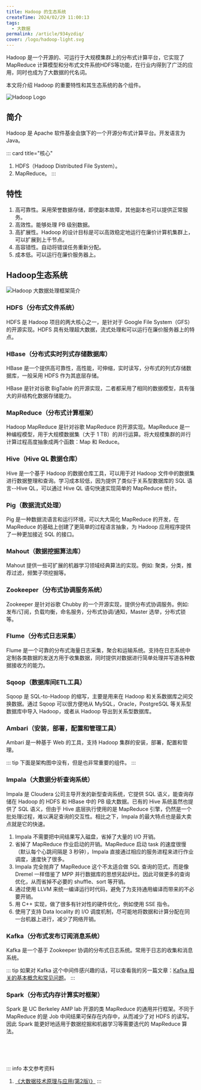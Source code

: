 ```yaml
---
title: Hadoop 的生态系统
createTime: 2024/02/29 11:00:13
tags:
  - 大数据
permalink: /article/934yzdiq/
cover: /logo/hadoop-light.svg
---
```

Hadoop 是一个开源的、可运行于大规模集群上的分布式计算平台，它实现了 MapReduce 计算模型和分布式文件系统HDFS等功能，在行业内得到了广泛的应用，同时也成为了大数据的代名词。

本文将介绍 Hadoop 的重要特性和其生态系统的各个组件。
<!-- more -->

![Hadoop Logo](/logo/hadoop-light.svg)

## 简介
Hadoop 是 Apache 软件基金会旗下的一个开源分布式计算平台。开发语言为 Java。

::: card title="核心"
1. HDFS（Hadoop Distributed File System）。
2. MapReduce。
:::

## 特性
1. 高可靠性。采用荣誉数据存储，即使副本故障，其他副本也可以提供正常服务。
2. 高效性。能够处理 PB 级别数据。
3. 高扩展性。Hadoop 的设计目标是可以高效稳定地运行在廉价计算机集群上，可以扩展到上千节点。
4. 高容错性。自动将错误任务重新分配。
5. 成本低。可以运行在廉价服务器上。

## Hadoop生态系统
![Hadoop 大数据处理框架简介](https://th.bing.com/th/id/R.570ba0f6d1ce1eab3e7b8b31087c24bf?rik=20VAhYAeUQLZ1Q&riu=http%3a%2f%2fc.biancheng.net%2fuploads%2fallimg%2f190508%2f5-1Z50P93913620.jpg&ehk=g5dODf4d1h3%2b%2b7ffowdELHIpIqT3kuCCxfUJJyUHtO8%3d&risl=&pid=ImgRaw&r=0)

### HDFS（分布式文件系统）
HDFS 是 Hadoop 项目的两大核心之一，是针对于 Google File System（GFS）的开源实现。HDFS 具有处理超大数据，流式处理和可以运行在廉价服务器上的特点。

### HBase（分布式实时列式存储数据库）
HBase 是一个提供高可靠性，高性能，可伸缩，实时读写，分布式的列式存储数据库，一般采用 HDFS 作为其底层存储。

HBase 是针对谷歌 BigTable 的开源实现，二者都采用了相同的数据模型，具有强大的非结构化数据存储能力。

### MapReduce（分布式计算框架）
Hadoop MapReduce 是针对谷歌 MapReduce 的开源实现。MapReduce 是一种编程模型，用于大规模数据集（大于 1 TB）的并行运算。将大规模集群的并行计算过程高度抽象成两个函数：Map 和 Reduce。

### Hive（Hive QL 数据仓库）
Hive 是一个基于 Hadoop 的数据仓库工具，可以用于对 Hadoop 文件中的数据集进行数据整理和查询。学习成本较低，因为提供了类似于关系型数据库的 SQL 语言--Hive QL，可以通过 Hive QL 语句快速实现简单的 MapReduce 统计。

### Pig（数据流式处理）
Pig 是一种数据流语言和运行环境，可以大大简化 MapReduce 的开发，在 MapReduce 的基础上创建了更简单的过程语言抽象，为 Hadoop 应用程序提供了一种更加接近 SQL 的接口。

### Mahout（数据挖掘算法库）
Mahout 提供一些可扩展的机器学习领域经典算法的实现。例如: 聚类，分类，推荐过滤，频繁子项挖掘等。

### Zookeeper（分布式协调服务系统）
Zookeeper 是针对谷歌 Chubby 的一个开源实现，提供分布式协调服务。例如: 发布/订阅，负载均衡，命名服务，分布式协调/通知，Master 选举，分布式锁等。

### Flume（分布式日志采集）
Flume 是一个可靠的分布式海量日志采集，聚合和运输系统。支持在日志系统中定制各类数据的发送方用于收集数据，同时提供对数据进行简单处理并写道各种数据接收方的能力。

### Sqoop（数据库间ETL工具）
Sqoop 是 SQL-to-Hadoop 的缩写，主要是用来在 Hadoop 和关系数据库之间交换数据。通过 Sqoop 可以很方便地从 MySQL，Oracle，PostgreSQL 等关系型数据库中导入 Hadoop，或者从 Hadoop 导出到关系型数据库。

### Ambari（安装，部署，配置和管理工具）
Ambari 是一种基于 Web 的工具，支持 Hadoop 集群的安装，部署，配置和管理。

::: tip
下面是架构图中没有，但是也非常重要的组件。
:::

### Impala（大数据分析查询系统）
Impala 是 Cloudera 公司主导开发的新型查询系统，它提供 SQL 语义，能查询存储在 Hadoop 的 HDFS 和 HBase 中的 PB 级大数据。已有的 Hive 系统虽然也提供了 SQL 语义，但由于 Hive 底层执行使用的是 MapReduce 引擎，仍然是一个批处理过程，难以满足查询的交互性。相比之下，Impala 的最大特点也是最大卖点就是它的快速。

1. Impala 不需要把中间结果写入磁盘，省掉了大量的 I/O 开销。
2. 省掉了 MapReduce 作业启动的开销。MapReduce 启动 task 的速度很慢（默认每个心跳间隔是 3 秒钟），Impala 直接通过相应的服务进程来进行作业调度，速度快了很多。
3. Impala 完全抛弃了 MapReduce 这个不太适合做 SQL 查询的范式，而是像 Dremel 一样借鉴了 MPP 并行数据库的思想另起炉灶。因此可做更多的查询优化，从而省掉不必要的 shuffle、sort 等开销。
4. 通过使用 LLVM 来统一编译运行时代码，避免了为支持通用编译而带来的不必要开销。
5. 用 C++ 实现，做了很多有针对性的硬件优化，例如使用 SSE 指令。
6. 使用了支持 Data locality 的 I/O 调度机制，尽可能地将数据和计算分配在同一台机器上进行，减少了网络开销。

### Kafka（分布式发布订阅消息系统）
Kafka 是一个基于 Zookeeper 协调的分布式日志系统。常用于日志的收集和消息系统。

::: tip 如果对 Kafka 这个中间件感兴趣的话，可以查看我的另一篇文章：[Kafka 相关的基本概念和常见问题](/article/wsep5mda/)。
:::

### Spark（分布式内存计算实时框架）
Spark 是 UC Berkeley AMP lab 开源的类 MapReduce 的通用并行框架。不同于 MapReduce 的是 Job 中间结果可保存在内存中，从而减少了对 HDFS 的读写。因此 Spark 能更好地适用于数据挖掘和机器学习等需要迭代的 MapReduce 算法。

<br /><br /><br />

::: info 本文参考资料
1. [《大数据技术原理与应用(第2版)》](https://book.douban.com/subject/27606713/)
:::